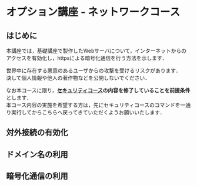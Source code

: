 # オプション講座 - ネットワークコース

## はじめに

本講座では，基礎講座で製作したWebサーバについて，インターネットからのアクセスを有効化し，httpsによる暗号化通信を行う方法を示します．

世界中に存在する悪意のあるユーザからの攻撃を受けるリスクがあります．  
決して個人情報や他人の著作物などを公開しないでください．

なお本コースに限り，**[セキュリティコース](opt1-security.md)の内容を修了していることを前提条件**とします．  
本コース内容の実施を希望する方は，先にセキュリティコースのコマンドを一通り実行してからこちらへ戻ってきていただくようお願いいたします．

## 対外接続の有効化

## ドメイン名の利用

## 暗号化通信の利用